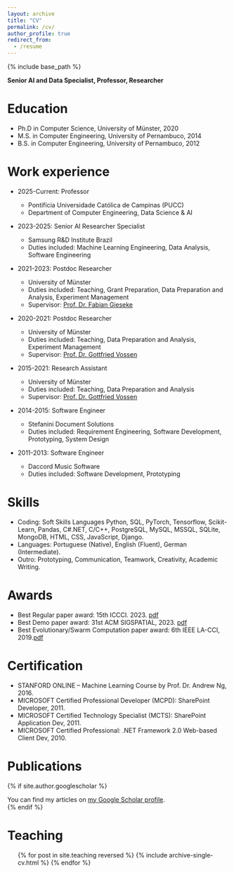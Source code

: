 ```yaml
---
layout: archive
title: "CV"
permalink: /cv/
author_profile: true
redirect_from:
  - /resume
---
```


{% include base_path %}

**Senior AI and Data Specialist, Professor, Researcher**


Education
======
* Ph.D in Computer Science, University of Münster, 2020
* M.S. in Computer Engineering, University of Pernambuco, 2014
* B.S. in Computer Engineering, University of Pernambuco, 2012

Work experience
======
* 2025-Current: Professor 
  * Pontifícia Universidade Católica de Campinas (PUCC)
  * Department of Computer Engineering, Data Science & AI

* 2023-2025: Senior AI Researcher Specialist
  * Samsung R&D Institute Brazil
  * Duties included: Machine Learning Engineering, Data Analysis, Software Engineering

* 2021-2023: Postdoc Researcher
  * University of Münster
  * Duties included: Teaching, Grant Preparation, Data Preparation and Analysis, Experiment Management
  * Supervisor: [Prof. Dr. Fabian Gieseke](https://www.wi.uni-muenster.de/department/mlde/people/fabian-gieseke)

* 2020-2021: Postdoc Researcher
  * University of Münster
  * Duties included: Teaching, Data Preparation and Analysis, Experiment Management
  * Supervisor: [Prof. Dr. Gottfried Vossen](https://www.wi.uni-muenster.de/department/former-groups/dbis/people/gottfried-vossen)

* 2015-2021: Research Assistant
  * University of Münster
  * Duties included: Teaching, Data Preparation and Analysis
  * Supervisor: [Prof. Dr. Gottfried Vossen](https://www.wi.uni-muenster.de/department/former-groups/dbis/people/gottfried-vossen)

* 2014-2015: Software Engineer
  * Stefanini Document Solutions
  * Duties included: Requirement Engineering, Software Development, Prototyping, System Design

* 2011-2013: Software Engineer
  * Daccord Music Software
  * Duties included: Software Development, Prototyping

Skills
======
* Coding: Soft Skills Languages Python, SQL, PyTorch, Tensorflow, Scikit-Learn, Pandas, C#.NET, C/C++,
PostgreSQL, MySQL, MSSQL, SQLite, MongoDB, HTML, CSS, JavaScript, Django.
* Languages: Portuguese (Native), English (Fluent), German (Intermediate). 
* Outro: Prototyping, Communication, Teamwork, Creativity, Academic Writing.

Awards
======
* Best Regular paper award: 15th ICCCI. 2023. [pdf](https://denmartins.github.io/files/certificates/ICCCI2023-Best-Regular-Paper.pdf)
* Best Demo paper award: 31st ACM SIGSPATIAL, 2023. [pdf](https://denmartins.github.io/files/certificates/SIGSPATIAL2023-Best-Demo-Paper.pdf)
* Best Evolutionary/Swarm Computation paper award: 6th IEEE LA-CCI, 2019.[pdf](https://denmartins.github.io/files/certificates/LACCI2019-Best-Paper-Award.pdf) 

Certification
======
* STANFORD ONLINE – Machine Learning Course by Prof. Dr. Andrew Ng, 2016.
* MICROSOFT Certified Professional Developer (MCPD): SharePoint Developer, 2011.
* MICROSOFT Certified Technology Specialist (MCTS): SharePoint Application Dev, 2011.
* MICROSOFT Certified Professional: .NET Framework 2.0 Web-based Client Dev, 2010.

Publications
======

{% if site.author.googlescholar %}
  <div class="wordwrap">You can find my articles on <a href="{{site.author.googlescholar}}">my Google Scholar profile</a>.</div>
{% endif %}

  
Teaching
======
  <ul>{% for post in site.teaching reversed %}
    {% include archive-single-cv.html %}
  {% endfor %}</ul>



<!-- Talks
======
  <ul>{% for post in site.talks reversed %}
    {% include archive-single-talk-cv.html  %}
  {% endfor %}</ul> -->

